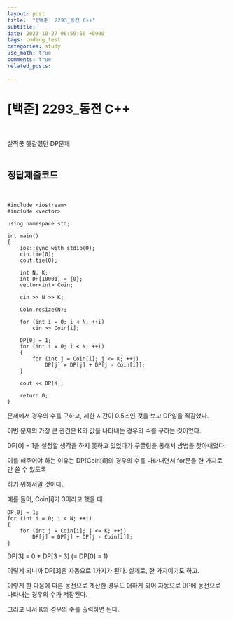 ```yaml
---
layout: post
title:  "[백준] 2293_동전 C++"
subtitle:   
date: 2023-10-27 06:59:50 +0900
tags: coding_test
categories: study
use_math: true
comments: true
related_posts:

---
```


# [백준] 2293_동전 C++<br/>
<br/>

살짝쿵 헷갈렸던 DP문제<br/>
<br/>

## 정답제출코드<br/>
<br/>

```
#include <iostream>
#include <vector>

using namespace std;

int main()
{
    ios::sync_with_stdio(0);
    cin.tie(0);
    cout.tie(0);

    int N, K;
    int DP[10001] = {0};
    vector<int> Coin;

    cin >> N >> K;

    Coin.resize(N);

    for (int i = 0; i < N; ++i)
        cin >> Coin[i];
    
    DP[0] = 1;
    for (int i = 0; i < N; ++i)
    {
        for (int j = Coin[i]; j <= K; ++j)
            DP[j] = DP[j] + DP[j - Coin[i]];
    }

    cout << DP[K];

    return 0;
}
```

문제에서 경우의 수를 구하고, 제한 시간이 0.5초인 것을 보고 DP임을 직감했다.<br/>

이번 문제의 가장 큰 관건은 K의 값을 나타내는 경우의 수를 구하는 것이었다.<br/>

DP[0] = 1을 설정할 생각을 하지 못하고 있었다가 구글링을 통해서 방법을 찾아내었다.<br/>

이를 해주어야 하는 이유는 DP[Coin[i]]의 경우의 수를 나타내면서 for문을 한 가지로만 쓸 수 있도록<br/>

하기 위해서일 것이다.<br/>

예를 들어, Coin[i]가 3이라고 했을 때

```
DP[0] = 1;
for (int i = 0; i < N; ++i)
{
    for (int j = Coin[i]; j <= K; ++j)
        DP[j] = DP[j] + DP[j - Coin[i]];
}
```

DP[3] = 0 + DP[3 - 3] (= DP[0] = 1)

이렇게 되니까 DP[3]은 자동으로 1가지가 된다. 실제로, 한 가지이기도 하고.<br/>

이렇게 한 다음에 다른 동전으로 계산한 경우도 더하게 되어 자동으로 DP에 동전으로 나타내는 경우의 수가 저장된다.<br/>

그러고 나서 K의 경우의 수를 출력하면 된다.